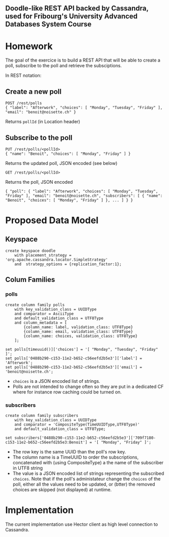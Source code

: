 Doodle-like REST API backed by Cassandra, used for Fribourg's University Advanced Databases System Course
----

# Homework

The goal of the exercice is to build a REST API that will be able to create a poll, subscribe to the poll and retrieve the subsciptions.

In REST notation:

## Create a new poll

    POST /rest/polls
    { "label": "Afterwork", "choices": [ "Monday", "Tuesday", "Friday" ], "email": "benoit@noisette.ch" }

Returns ``pollId`` (in Location header)

## Subscribe to the poll

	PUT /rest/polls/<pollId>
	{ "name": "Benoit", "choices": [ "Monday", "Friday" ] }

Returns the updated poll, JSON encoded (see below)

	GET /rest/polls/<pollId>

Returns the poll, JSON encoded

	{ "poll": { "label": "Afterwork", "choices": [ "Monday", "Tuesday", "Friday" ], "email": "benoit@noisette.ch", "subscribers": [ { "name": "Benoit", "choices": [ "Monday", "Friday" ] }, ... ] } }

# Proposed Data Model

## Keyspace

	create keyspace doodle 
		with placement_strategy = 'org.apache.cassandra.locator.SimpleStrategy' 
		and  strategy_options = {replication_factor:1};

## Colum Families

### polls
	create column family polls 
		with key_validation_class = UUIDType 
		and comparator = AsciiType
		and default_validation_class = UTF8Type
		and column_metadata = [
			{column_name: label, validation_class: UTF8Type}
			{column_name: email, validation_class: UTF8Type}
			{column_name: choices, validation_class: UTF8Type}
		];

	set polls[timeuuid()]['choices'] = '[ "Monday", "Tuesday", "Friday" ]';
	set polls['0488b290-c153-11e2-b652-c56eefd2b5e3']['label'] = 'Afterwork';
	set polls['0488b290-c153-11e2-b652-c56eefd2b5e3']['email'] = 'benoit@noisette.ch';

- ``choices`` is a JSON encoded list of strings.
- Polls are not intended to change often so they are put in a dedicated CF where for instance row caching could be turned on.

### subscribers

	create column family subscribers
		with key_validation_class = UUIDType
		and comparator = 'CompositeType(TimeUUIDType,UTF8Type)'
		and default_validation_class = UTF8Type;

	set subscribers['0488b290-c153-11e2-b652-c56eefd2b5e3']['709f7180-c153-11e2-b652-c56eefd2b5e3:Benoit'] = '[ "Monday", "Friday" ]';

- The row key is the same UUID than the poll's row key.
- The column name is a TimeUUID to order the subscriptions, concatenated with (using CompositeType) a the name of the subscriber in UTF8 string
- The value is a JSON encoded list of strings representing the subscribed ``choices``. Note that if the poll's administateur change the ``choices`` of the poll, either all the values need to be updated, or (btter) the removed choices are skipped (not displayed) at runtime.

# Implementation

The current implementation use Hector client as high level connection to Cassandra.

